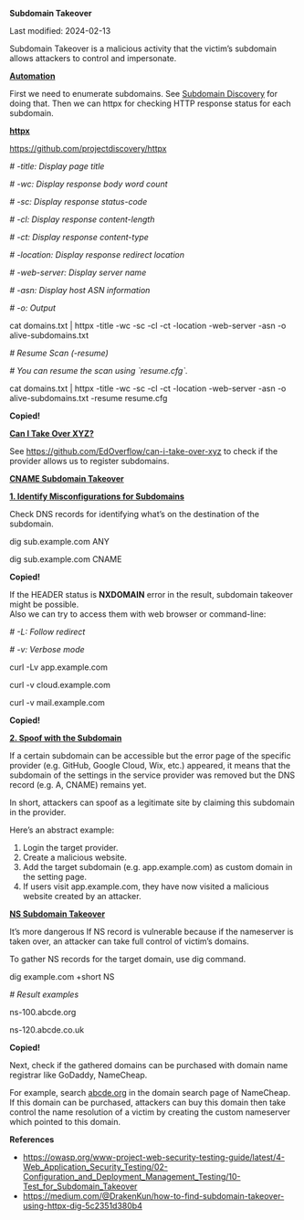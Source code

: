 **Subdomain Takeover**

Last modified: 2024-02-13

Subdomain Takeover is a malicious activity that the victim’s subdomain allows attackers to control and impersonate.

[**Automation**](https://exploit-notes.hdks.org/exploit/reconnaissance/subdomain/subdomain-takeover/#automation)

First we need to enumerate subdomains. See [Subdomain Discovery](https://exploit-notes.hdks.org/exploit/reconnaissance/subdomain/subdomain-discovery/) for doing that. Then we can httpx for checking HTTP response status for each subdomain.

[**httpx**](https://exploit-notes.hdks.org/exploit/reconnaissance/subdomain/subdomain-takeover/#httpx)

<https://github.com/projectdiscovery/httpx>

*\# -title: Display page title*

*\# -wc: Display response body word count*

*\# -sc: Display response status-code*

*\# -cl: Display response content-length*

*\# -ct: Display response content-type*

*\# -location: Display response redirect location*

*\# -web-server: Display server name*

*\# -asn: Display host ASN information*

*\# -o: Output*

cat domains.txt \| httpx -title -wc -sc -cl -ct -location -web-server -asn -o alive-subdomains.txt

*\# Resume Scan (-resume)*

*\# You can resume the scan using \`resume.cfg\`.*

cat domains.txt \| httpx -title -wc -sc -cl -ct -location -web-server -asn -o alive-subdomains.txt -resume resume.cfg

**Copied!**

[**Can I Take Over XYZ?**](https://exploit-notes.hdks.org/exploit/reconnaissance/subdomain/subdomain-takeover/#can-i-take-over-xyz%3F)

See <https://github.com/EdOverflow/can-i-take-over-xyz> to check if the provider allows us to register subdomains.

[**CNAME Subdomain Takeover**](https://exploit-notes.hdks.org/exploit/reconnaissance/subdomain/subdomain-takeover/#cname-subdomain-takeover)

[**1. Identify Misconfigurations for Subdomains**](https://exploit-notes.hdks.org/exploit/reconnaissance/subdomain/subdomain-takeover/#1.-identify-misconfigurations-for-subdomains)

Check DNS records for identifying what’s on the destination of the subdomain.

dig sub.example.com ANY

dig sub.example.com CNAME

**Copied!**

If the HEADER status is **NXDOMAIN** error in the result, subdomain takeover might be possible.  
Also we can try to access them with web browser or command-line:

*\# -L: Follow redirect*

*\# -v: Verbose mode*

curl -Lv app.example.com

curl -v cloud.example.com

curl -v mail.example.com

**Copied!**

[**2. Spoof with the Subdomain**](https://exploit-notes.hdks.org/exploit/reconnaissance/subdomain/subdomain-takeover/#2.-spoof-with-the-subdomain)

If a certain subdomain can be accessible but the error page of the specific provider (e.g. GitHub, Google Cloud, Wix, etc.) appeared, it means that the subdomain of the settings in the service provider was removed but the DNS record (e.g. A, CNAME) remains yet.

In short, attackers can spoof as a legitimate site by claiming this subdomain in the provider.

Here’s an abstract example:

1.  Login the target provider.
2.  Create a malicious website.
3.  Add the target subdomain (e.g. app.example.com) as custom domain in the setting page.
4.  If users visit app.example.com, they have now visited a malicious website created by an attacker.

[**NS Subdomain Takeover**](https://exploit-notes.hdks.org/exploit/reconnaissance/subdomain/subdomain-takeover/#ns-subdomain-takeover)

It’s more dangerous If NS record is vulnerable because if the nameserver is taken over, an attacker can take full control of victim’s domains.

To gather NS records for the target domain, use dig command.

dig example.com +short NS

*\# Result examples*

ns-100.abcde.org

ns-120.abcde.co.uk

**Copied!**

Next, check if the gathered domains can be purchased with domain name registrar like GoDaddy, NameCheap.

For example, search [abcde.org](http://abcde.org) in the domain search page of NameCheap. If this domain can be purchased, attackers can buy this domain then take control the name resolution of a victim by creating the custom nameserver which pointed to this domain.

**References**

-   <https://owasp.org/www-project-web-security-testing-guide/latest/4-Web_Application_Security_Testing/02-Configuration_and_Deployment_Management_Testing/10-Test_for_Subdomain_Takeover>
-   <https://medium.com/@DrakenKun/how-to-find-subdomain-takeover-using-httpx-dig-5c2351d380b4>
